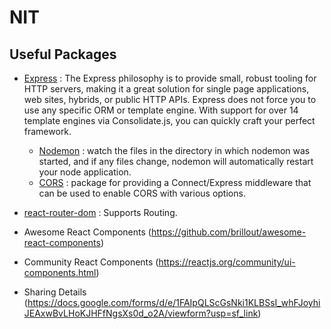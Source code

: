 # NIT

## Useful Packages

- [Express](https://www.npmjs.com/package/express) : The Express philosophy is to provide small, robust tooling for HTTP servers, making it a great solution for single page applications, web sites, hybrids, or public HTTP APIs. Express does not force you to use any specific ORM or template engine. With support for over 14 template engines via Consolidate.js, you can quickly craft your perfect framework.
	- [Nodemon](https://www.npmjs.com/package/nodemon) : watch the files in the directory in which nodemon was started, and if any files change, nodemon will automatically restart your node application.
	- [CORS](https://www.npmjs.com/package/cors) : package for providing a Connect/Express middleware that can be used to enable CORS with various options.

- [react-router-dom](https://www.npmjs.com/package/react-router-dom) : Supports Routing.

- Awesome React Components (https://github.com/brillout/awesome-react-components)

- Community React Components (https://reactjs.org/community/ui-components.html)

- Sharing Details (https://docs.google.com/forms/d/e/1FAIpQLScGsNki1KLBSsI_whFJoyhiJEAxwBvLHoKJHFfNgsXs0d_o2A/viewform?usp=sf_link)